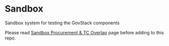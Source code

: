# Sandbox

Sandbox system for testing the GovStack components

Please read [Sandbox Procurement & TC Overlap](https://govstack-global.atlassian.net/wiki/spaces/TC/pages/58327059/Sandbox+Procurement+and+Tech+Committee+Overlap) page before adding to this repo.
